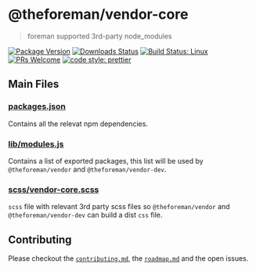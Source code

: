 # @theforeman/vendor-core

> foreman supported 3rd-party node_modules

[![Package Version](https://img.shields.io/npm/v/@theforeman/vendor-core.svg?style=flat-square)](https://www.npmjs.com/package/@theforeman/vendor-core)
[![Downloads Status](https://img.shields.io/npm/dm/@theforeman/vendor-core.svg?style=flat-square)](https://npm-stat.com/charts.html?package=@theforeman/vendor-core&from=2016-04-01)
[![Build Status: Linux](https://img.shields.io/travis/theforeman/foreman-js/master.svg?style=flat-square)](https://travis-ci.org/theforeman/foreman-js)
[![PRs Welcome](https://img.shields.io/badge/PRs-welcome-brightgreen.svg?style=flat-square)](http://makeapullrequest.com)
[![code style: prettier](https://img.shields.io/badge/code_style-prettier-ff69b4.svg?style=flat-square)](https://github.com/prettier/prettier)

## Main Files

### [packages.json](package.json)
Contains all the relevat npm dependencies.

### [lib/modules.js](lib/modules.js)
Contains a list of exported packages, this list will be used by `@theforeman/vendor` and `@theforeman/vendor-dev`.

### [scss/vendor-core.scss](scss/vendor-core.scss)
`scss` file with relevant 3rd party scss files so `@theforeman/vendor` and `@theforeman/vendor-dev` can build a dist `css` file.


## Contributing

Please checkout the [`contributing.md`](../../contributing.md), the [`roadmap.md`](../../roadmap.md) and the open issues.

